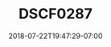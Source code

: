 ---
title: DSCF0287
date: 2018-07-22T19:47:29-07:00
draft: false
location: Olympic Peninsula, WA
img_url: https://d17enza3bfujl8.cloudfront.net/DSCF0287.jpg
original_fn: ""
tags:
- Olympic Peninsula, WA
- Kenai
- dogs

---